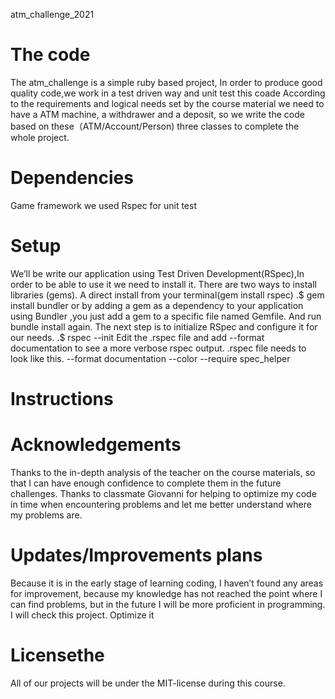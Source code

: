  atm_challenge_2021
# The code
 The atm_challenge is a  simple ruby based project,
 In order to produce good quality code,we work in a test driven way and unit test this coade 
 According to the requirements and logical needs set by the course material we need to have a  ATM machine, 
 a withdrawer and a deposit, so we write the code based on these（ATM/Account/Person) three classes to complete the whole project.

# Dependencies
Game framework we used Rspec for unit test

# Setup
We’ll be write our application using Test Driven Development(RSpec),In order to be able to use it we need to install it.
There are two ways to install libraries (gems). 
A direct install from your terminal(gem install rspec)
.$ gem install bundler
or by adding a gem as a dependency to your application using Bundler ,you just add a gem to a specific file named Gemfile.
And run bundle install again.
The next step is to initialize RSpec and configure it for our needs.
.$ rspec --init
Edit the .rspec file and add --format documentation to see a more verbose rspec output. 
.rspec file needs to look like this.
--format documentation
--color
--require spec_helper

# Instructions


# Acknowledgements
Thanks to the in-depth analysis of the teacher on the course materials, so that I can have enough confidence to complete them in the future challenges. 
Thanks to classmate Giovanni for helping to optimize my code in time when encountering problems and let me better understand where my problems are.

# Updates/Improvements plans
Because it is in the early stage of learning coding, I haven’t found any areas for improvement,
because my knowledge has not reached the point where I can find problems, but in the future I will be more proficient in programming. 
I will check this project. Optimize it

# Licensethe
 All of our projects will be under the MIT-license during this course.